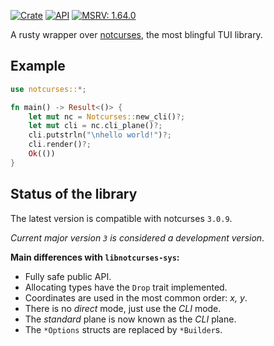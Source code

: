 [![Crate](https://img.shields.io/crates/v/notcurses.svg)](https://crates.io/crates/notcurses)
[![API](https://docs.rs/notcurses/badge.svg)](https://docs.rs/notcurses/)
[![MSRV: 1.64.0](https://flat.badgen.net/badge/MSRV/1.64.0/purple)](https://releases.rs/docs/released/1.64.0/)

A rusty wrapper over [notcurses][0], the most blingful TUI library.

[0]:https://github.com/dankamongmen/notcurses

## Example

```rust
use notcurses::*;

fn main() -> Result<()> {
    let mut nc = Notcurses::new_cli()?;
    let mut cli = nc.cli_plane()?;
    cli.putstrln("\nhello world!")?;
    cli.render()?;
    Ok(())
}
```

## Status of the library
The latest version is compatible with notcurses `3.0.9`.

*Current major version `3` is considered a development version*.

**Main differences with `libnotcurses-sys`:**
- Fully safe public API.
- Allocating types have the `Drop` trait implemented.
- Coordinates are used in the most common order: *x, y*.
- There is no *direct* mode, just use the *CLI* mode.
- The *standard* plane is now known as the *CLI* plane.
- The `*Options` structs are replaced by `*Builder`s.
